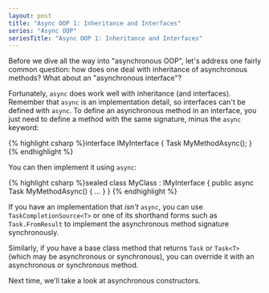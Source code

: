 ```yaml
---
layout: post
title: "Async OOP 1: Inheritance and Interfaces"
series: "Async OOP"
seriesTitle: "Async OOP 1: Inheritance and Interfaces"
---
```

Before we dive all the way into "asynchronous OOP", let's address one fairly common question: how does one deal with inheritance of asynchronous methods? What about an "asynchronous interface"?



Fortunately, `async` does work well with inheritance (and interfaces). Remember that `async` is an implementation detail, so interfaces can't be defined with `async`. To define an asynchronous method in an interface, you just need to define a method with the same signature, minus the `async` keyword:



{% highlight csharp %}interface IMyInterface
{
  Task MyMethodAsync();
}
{% endhighlight %}

You can then implement it using `async`:



{% highlight csharp %}sealed class MyClass : IMyInterface
{
  public async Task MyMethodAsync()
  {
    ...
  }
}
{% endhighlight %}

If you have an implementation that _isn't_ `async`, you can use `TaskCompletionSource<T>` or one of its shorthand forms such as `Task.FromResult` to implement the asynchronous method signature synchronously.



Similarly, if you have a base class method that returns `Task` or `Task<T>` (which may be asynchronous or synchronous), you can override it with an asynchronous or synchronous method.



Next time, we'll take a look at asynchronous constructors.


